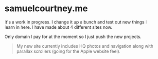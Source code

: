 # samuelcourtney.me
It's a work in progress. I change it up a bunch and test out new things I learn in here. I have made about 4 different sites now.

Only domain I pay for at the moment so I just push the new projects.

> My new site currently includes HQ photos and navigation along with parallax scrollers (going for the Apple website feel). 

